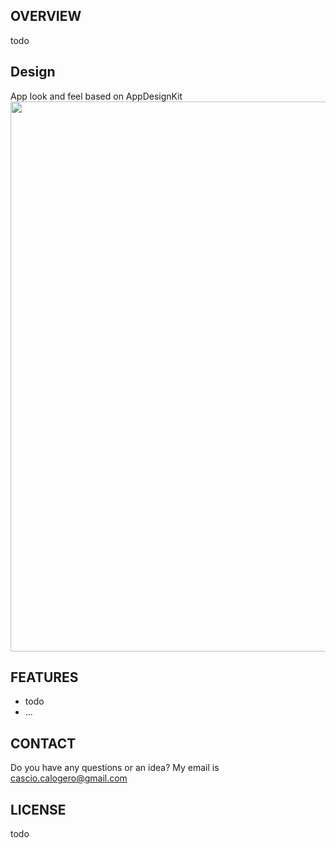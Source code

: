 ## OVERVIEW

todo

## Design

App look and feel based on AppDesignKit
<a href='https://github.com/ccascio/Shopware'><img src="https://relatedcode.com/github/header18.png" width="880"></a>

## FEATURES

- todo
- ...


## CONTACT

Do you have any questions or an idea? My email is cascio.calogero@gmail.com

## LICENSE

todo
